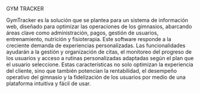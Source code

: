 GYM TRACKER   
   
GymTracker es la solución que se plantea para  un  sistema de información web, diseñado para optimizar las operaciones de los gimnasios, abarcando áreas clave como administración, pagos, gestión de usuarios, entrenamiento, nutrición y fisioterapia. Este software responde a la creciente demanda de experiencias personalizadas.
Las funcionalidades ayudarán a la gestión y organización de citas, el monitoreo del progreso de los usuarios y acceso a rutinas personalizadas adaptadas según el plan que el usuario seleccione. Estas características no solo optimizan la experiencia del cliente, sino que también potencian la rentabilidad, el desempeño operativo del gimnasio y la fidelización de los usuarios por medio de una plataforma intuitiva y fácil de usar.
